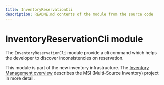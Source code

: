 ```yaml
---
title: InventoryReservationCli
description: README.md contents of the module from the source code
---
```


# InventoryReservationCli module

The `InventoryReservationCli` module provide a cli command which helps the developer to discover inconsistencies on reservation.

This module is part of the new inventory infrastructure. The
[Inventory Management overview](https://devdocs.magento.com/guides/v2.4/inventory/index.html)
describes the MSI (Multi-Source Inventory) project in more detail.
